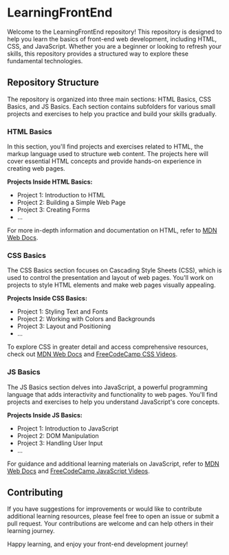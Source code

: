 # LearningFrontEnd

Welcome to the LearningFrontEnd repository! This repository is designed to help you learn the basics of front-end web development, including HTML, CSS, and JavaScript. Whether you are a beginner or looking to refresh your skills, this repository provides a structured way to explore these fundamental technologies.

## Repository Structure

The repository is organized into three main sections: HTML Basics, CSS Basics, and JS Basics. Each section contains subfolders for various small projects and exercises to help you practice and build your skills gradually.

### HTML Basics

In this section, you'll find projects and exercises related to HTML, the markup language used to structure web content. The projects here will cover essential HTML concepts and provide hands-on experience in creating web pages.

**Projects Inside HTML Basics:**

- Project 1: Introduction to HTML
- Project 2: Building a Simple Web Page
- Project 3: Creating Forms
- ...

For more in-depth information and documentation on HTML, refer to [MDN Web Docs](https://developer.mozilla.org/en-US/docs/Web/HTML).

### CSS Basics

The CSS Basics section focuses on Cascading Style Sheets (CSS), which is used to control the presentation and layout of web pages. You'll work on projects to style HTML elements and make web pages visually appealing.

**Projects Inside CSS Basics:**

- Project 1: Styling Text and Fonts
- Project 2: Working with Colors and Backgrounds
- Project 3: Layout and Positioning
- ...

To explore CSS in greater detail and access comprehensive resources, check out [MDN Web Docs](https://developer.mozilla.org/en-US/docs/Web/CSS) and [FreeCodeCamp CSS Videos](https://www.freecodecamp.org/).

### JS Basics

The JS Basics section delves into JavaScript, a powerful programming language that adds interactivity and functionality to web pages. You'll find projects and exercises to help you understand JavaScript's core concepts.

**Projects Inside JS Basics:**

- Project 1: Introduction to JavaScript
- Project 2: DOM Manipulation
- Project 3: Handling User Input
- ...

For guidance and additional learning materials on JavaScript, refer to [MDN Web Docs](https://developer.mozilla.org/en-US/docs/Web/JavaScript) and [FreeCodeCamp JavaScript Videos](https://www.freecodecamp.org/).

## Contributing

If you have suggestions for improvements or would like to contribute additional learning resources, please feel free to open an issue or submit a pull request. Your contributions are welcome and can help others in their learning journey.

Happy learning, and enjoy your front-end development journey!
